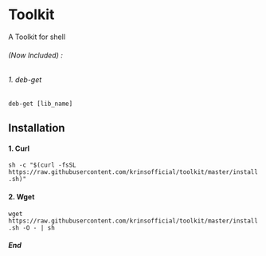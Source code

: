 # Toolkit
A Toolkit for shell

###### (Now Included) :
###### 1. deb-get
`deb-get [lib_name]`

## Installation

#### 1. Curl
`sh -c "$(curl -fsSL https://raw.githubusercontent.com/krinsofficial/toolkit/master/install.sh)"`

#### 2. Wget
`wget https://raw.githubusercontent.com/krinsofficial/toolkit/master/install.sh -O - | sh`

##### End
